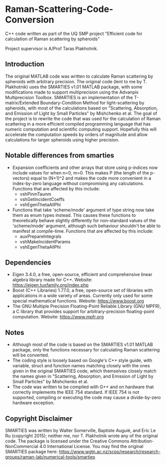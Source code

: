 # Raman-Scattering-Code-Conversion
C++ code written as part of the UQ SMP project "Efficient code for calculation of Raman scattering by spheroids"

Project supervisor is A/Prof Taras Plakhotnik.

## Introduction

The original MATLAB code was written to calculate Raman scattering by spheroids with arbitrary precision. The original code (lent to me by T. Plakhotnik) uses the SMARTIES v1.01 MATLAB package, with some modifications made to support multiprecision using the Advanpix Multiprecision Toolbox. SMARTIES is an implementation of the T-matrix/Extended Boundary-Condition Method for light-scattering by spheroids, with most of the calculations based on "Scattering, Absorption, and Emission of Light by Small Particles" by Mishchenko et al. The goal of the project is to rewrite the code that was used for the calculation of Raman scattering in a more efficient compiled programming language that has numeric computation and scientific computing support. Hopefully this will accelerate the computation speeds by orders of magnitude and allow calculations for larger spheroids using higher precision.

## Notable differences from smarties

- Expansion coefficients and other arrays that store using p-indices now include values for when n=0, m=0. This makes P (the length of the p-vectors) equal to (N+1)^2 and makes the code more convenient in a index-by-zero language without compromising any calculations. Functions that are affected by this include:
  - vshPinmTaunm
  - vshGetIncidentCoeffs
  - vshEgenThetaAllPhi
- Functions that take 'scheme/mode' argument of type string now take them as enum types instead. This causes these functions to theoretically behave slightly differently for non-standard values of the 'scheme/mode' argument, although such behaviour shouldn't be able to manifest at compile-time. Functions that are affected by this include:
  - auxPrepareIntegrals
  - vshMakeIncidentParams
  - vshEgenThetaAllPhi

## Dependencies

- Eigen 3.4.0, a free, open-source, efficient and comprehensive linear algebra library made for C++. Website: https://eigen.tuxfamily.org/index.php
- Boost (C++ Libraries) 1.77.0, a free, open-source set of libraries with applications in a wide variety of areas. Currently only used for some special mathematical functions. Website: https://www.boost.org
- The GNU Multiple Precision Floating-Point Reliable Library (GNU MPFR), a C library that provides support for arbitrary-precision floating-point computation. Website: https://www.mpfr.org

## Notes

- Although most of the code is based on the SMARTIES v1.01 MATLAB package, only the functions necessary for calculating Raman scattering will be converted.
- The coding style is loosely based on Google's C++ style guide, with variable, struct and function names matching closely with the ones given in the original SMARTIES code, which themselves closely match the names given in "Scattering, Absorption, and Emission of Light by Small Particles" by Mishchenko et al.
- The code was written to be compiled with G++ and on hardware that correctly implements the IEEE 754 standard. If IEEE 754 is not supported, compiling or executing the code may cause a divide-by-zero hardware exception.

## Copyright Disclaimer

SMARTIES was written by Walter Somerville, Baptiste Auguié, and Eric Le Ru (copyright 2015); neither me, nor T. Plakhotnik wrote any of the original code. The package is licensed under the Creative Commons Attribution-NonCommercial 4.0 International License. You may find the original SMARTIES package here:
https://www.wgtn.ac.nz/scps/research/research-groups/raman-lab/numerical-tools/smarties
